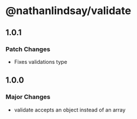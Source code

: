 # @nathanlindsay/validate

## 1.0.1

### Patch Changes

- Fixes validations type

## 1.0.0

### Major Changes

- validate accepts an object instead of an array
